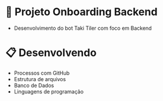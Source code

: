 # 🚀 Projeto Onboarding Backend

- Desenvolvimento do bot Taki Tiler com foco em Backend

# 📋 Desenvolvendo

- Processos com GitHub
- Estrutura de arquivos
- Banco de Dados
- Linguagens de programação


    
  